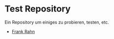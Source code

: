 Test Repository
===============

Ein Repository um einiges zu probieren, testen, etc.
 - [Frank Rahn](http://www.frank-rahn.de "Homepage von Frank Rahn")
